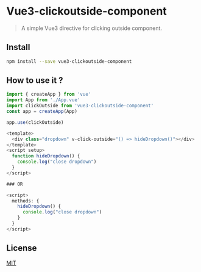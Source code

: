 # Vue3-clickoutside-component

> A simple Vue3 directive for clicking outside component.
## Install

```bash
npm install --save vue3-clickoutside-component
```


## How to use it ?

```js
import { createApp } from 'vue'
import App from './App.vue'
import clickOutside from 'vue3-clickoutside-component'
const app = createApp(App)

app.use(clickOutside)
```

```js
<template>
  <div class="dropdown" v-click-outside="() => hideDropdown()"></div>
</template>
<script setup>
  function hideDropdown() {
    console.log("close dropdown")
  }
</script>

### OR 

<script>
  methods: {
    hideDropdown() {
      console.log("close dropdown")
    }
  }
</script>
```


## License

[MIT](http://opensource.org/licenses/MIT)
